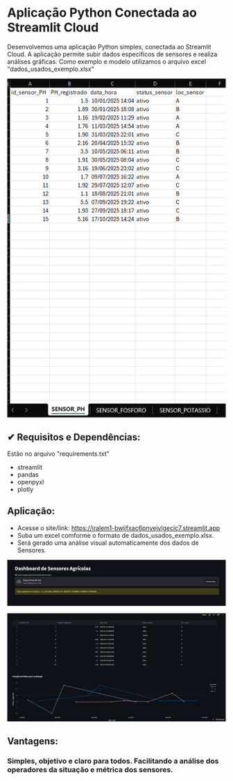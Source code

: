 # Aplicação Python Conectada ao Streamlit Cloud

Desenvolvemos uma aplicação Python simples, conectada ao Streamlit Cloud.
A aplicação permite subir dados especificos de sensores e realiza análises gráficas.
Como exemplo e modelo utilizamos o arquivo excel "dados_usados_exemplo.xlsx"
<p align="center">
<img src = "assets/dados_ex.png">
  </p>

  
## ✔ Requisitos e Dependências:

Estão no arquivo "requirements.txt"
- streamlit
- pandas
- openpyxl
- plotly

## Aplicação:
- Acesse o site/link: https://iralem1-bwijfxac6pnyejvlgecic7.streamlit.app
- Suba um excel comforme o formato de dados_usados_exemplo.xlsx.
- Será gerado uma análise visual automaticamente dos dados de Sensores.

<p align="center">
<img src = "assets/streamlit1.png">
  </p>

<p align="center">
<img src = "assets/streamlit.png">
  </p>

## Vantagens:
### Simples, objetivo e claro para todos. Facilitando a análise dos operadores da situação e métrica dos sensores.
